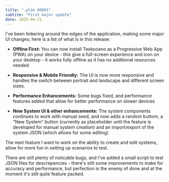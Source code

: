 ```yaml
---
title: ".plan 00001"
subtite: "First major update"
date: 2025-04-21
---
```


I've been tinkering around the edges of the application, making some major UI changes; here is a list of what is in this release:

- **Offline First:** You can now install Teskooano as a Progressive Web App (PWA) on your device - this give a full-screen experience and icon on your desktop - it works fully offline as it has no additional resources needed

- **Responsive & Mobile Friendly:** The UI is now more responsive and handles the switch between portrait and landscape and different screen sizes.

- **Performance Enhancements:** Some bugs fixed, and performance features added that allow for better performance on slower devices

- **New System UI & other enhancements:** The system components continues to work with manual seed, and now adds a random buttom, a "New System" button (currently as placeholder until the feature is developed for manual system creation) and an import/export of the system JSON (which allows for some editing)

<ScreenshotCarousel 
  basePath="/plan/00001/"
  :images="[
    { src: 'fov-controls.png', caption: 'New FOV controls allow for more fine-grained camera control' },
    { src: 'mobile-interface.png', caption: 'New mobile-friendly interface in portrait mode' },
    { src: 'new-controls.png', caption: 'New controls for the engine view including FOV and debug tools' },
    { src: 'new-export-interface.png', caption: 'New export button which allows the import/export of system data' }
  ]"
/>

The next feature I want to work on the ability to create and edit systems, allow for more fun in setting up scenarios to test.

There are still plenty of noticable bugs, and I've added a small script to test JSON files for descrepencies - there's still some improvements to make for accuracy and performance, but perfection is the enemy of done and at the moment it's still quite feature packed.
